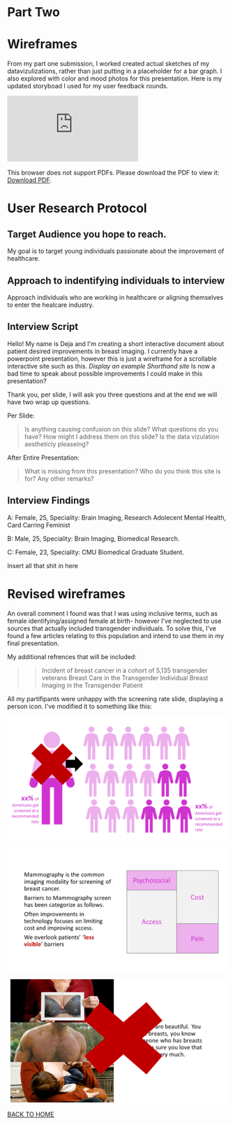 # Part Two

# Wireframes 
From my part one submission, I worked created actual sketches of my datavizulizations, rather than just putting in a placeholder for a bar graph. I also explored with color and mood photos for this presentation. 
Here is my updated storyboad I used for my user feedback rounds.

<object data="https://www.docdroid.net/Omm22tV/userfeedback.pdf" type="application/pdf" width="900px" height="700px">
    <embed src="https://www.docdroid.net/Omm22tV/userfeedback.pdf">
        <p>This browser does not support PDFs. Please download the PDF to view it: <a href="https://www.docdroid.net/pGSFWHF/wireframe.pdf">Download PDF</a>.</p>
    </embed>
</object>

# User Research Protocol 

## Target Audience you hope to reach. 
My goal is to target young individuals passionate about the improvement of healthcare.   

## Approach to indentifying individuals to interview 
Approach individuals who are working in healthcare or aligning themselves to enter the healcare industry. 

## Interview Script 

Hello! My name is Deja and I'm creating a short interactive document about patient desired improvements in breast imaging. I currently have a powerpoint presentation, however this is just a wireframe for a scrollable interactive site such as this. *Display an example Shorthand site* Is now a bad time to speak about possible improvements I could make in this presentation?

Thank you, per slide, I will ask you three questions and at the end we will have two wrap up questions.

Per Slide: 
> Is anything causing confusion on this slide?
> What questions do you have? How might I address them on this slide?
> Is the data vizulation aestheticly pleaseing? 

After Entire Presentation: 
> What is missing from this presentation? 
> Who do you think this site is for? 
> Any other remarks? 

## Interview Findings

A: Female, 25, Speciality: Brain Imaging, Research Adolecent Mental Health, Card Carring Feminist

B: Male, 25, Speciality: Brain Imaging, Biomedical Research.

C: Female, 23, Speciality: CMU Biomedical Graduate Student. 

Insert all that shit in here

# Revised wireframes

An overall comment I found was that I was using inclusive terms, such as female identifying/assigned female at birth- however I've neglected to use sources that actually included transgender individuals. To solve this, I've found a few articles relating to this population and intend to use them in my final presentation. 

My additional refrences that will be included: 
>> Incident of breast cancer in a cohort of 5,135 transgender veterans
>> Breast Care in the Transgender Individual
>> Breast Imaging in the Transgender Patient 

All my partifipants were unhappy with the screening rate slide, displaying a person icon. I've modified it to something like this:

![Unit Graph](Change1.png)	


![Unit Graph](Change2.png)	


![Intro Photos](Change3.png)	

[BACK TO HOME](/README.md)
